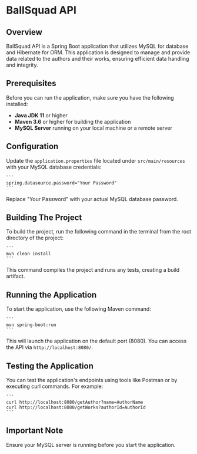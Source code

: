 # BallSquad API

## Overview
BallSquad API is a Spring Boot application that utilizes MySQL for database and Hibernate for ORM. This application is designed to manage and provide data related to the authors and their works, ensuring efficient data handling and integrity.

## Prerequisites
Before you can run the application, make sure you have the following installed:
- **Java JDK 11** or higher
- **Maven 3.6** or higher for building the application
- **MySQL Server** running on your local machine or a remote server

## Configuration
Update the `application.properties` file located under `src/main/resources` with your MySQL database credentials:

    ```
    spring.datasource.password="Your Password"
    ```

Replace "Your Password" with your actual MySQL database password.

## Building The Project
To build the project, run the following command in the terminal from the root directory of the project:

    ```
    mvn clean install
    ```

This command compiles the project and runs any tests, creating a build artifact.

## Running the Application
To start the application, use the following Maven command:

    ```
    mvn spring-boot:run
    ```

This will launch the application on the default port (8080). You can access the API via `http://localhost:8080/`.

## Testing the Application
You can test the application's endpoints using tools like Postman or by executing curl commands. For example:

    ```
    curl http://localhost:8080/getAuthor?name=AuthorName
    curl http://localhost:8080/getWorks?authorId=AuthorId
    ```

## Important Note
Ensure your MySQL server is running before you start the application.
